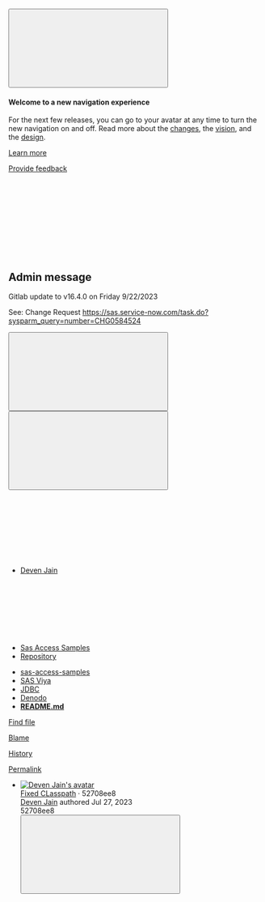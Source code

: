 


<!DOCTYPE html>
<html class="with-top-bar" lang="en">
<head prefix="og: http://ogp.me/ns#">
<meta charset="utf-8">
<meta content="IE=edge" http-equiv="X-UA-Compatible">
<meta content="width=device-width, initial-scale=1" name="viewport">
<title>SAS Viya/JDBC/Denodo/README.md · master · Deven Jain / Sas Access Samples · GitLab</title>
<script>
//<![CDATA[
window.gon={};gon.api_version="v4";gon.default_avatar_url="https://gitlab.sas.com/assets/no_avatar-849f9c04a3a0d0cea2424ae97b27447dc64a7dbfae83c036c45b403392f0e8ba.png";gon.max_file_size=100;gon.asset_host=null;gon.webpack_public_path="/assets/webpack/";gon.relative_url_root="";gon.user_color_scheme="white";gon.markdown_surround_selection=true;gon.markdown_automatic_lists=true;gon.recaptcha_api_server_url="https://www.recaptcha.net/recaptcha/api.js";gon.recaptcha_sitekey=null;gon.gitlab_url="https://gitlab.sas.com";gon.revision="6d091758c4b";gon.feature_category="source_code_management";gon.gitlab_logo="/assets/gitlab_logo-2957169c8ef64c58616a1ac3f4fc626e8a35ce4eb3ed31bb0d873712f2a041a0.png";gon.secure=true;gon.sprite_icons="/assets/icons-3591e1b0dc5b9091969f4b703f7bdaffa0ca7b2c7953b0f3a7e7dc1e71c3e43d.svg";gon.sprite_file_icons="/assets/file_icons/file_icons-6489590d770258cc27e4698405d309d83e42829b667b4d601534321e96739a5a.svg";gon.emoji_sprites_css_path="/assets/emoji_sprites-e1b1ba2d7a86a445dcb1110d1b6e7dd0200ecaa993a445df77a07537dbf8f475.css";gon.gridstack_css_path="/assets/lazy_bundles/gridstack-e5c76ea24b3464e028ac36d40754127d8a0a4ad4d46d3f8244f6ce926675aac2.css";gon.test_env=false;gon.disable_animations=false;gon.suggested_label_colors={"#cc338b":"Magenta-pink","#dc143c":"Crimson","#c21e56":"Rose red","#cd5b45":"Dark coral","#ed9121":"Carrot orange","#eee600":"Titanium yellow","#009966":"Green-cyan","#8fbc8f":"Dark sea green","#6699cc":"Blue-gray","#e6e6fa":"Lavender","#9400d3":"Dark violet","#330066":"Deep violet","#36454f":"Charcoal grey","#808080":"Gray"};gon.first_day_of_week=0;gon.time_display_relative=true;gon.ee=false;gon.jh=false;gon.dot_com=false;gon.uf_error_prefix="UF";gon.pat_prefix="glpat-";gon.use_new_navigation=true;gon.keyboard_shortcuts_enabled=true;gon.diagramsnet_url="https://embed.diagrams.net";gon.version="16.4.0";gon.current_user_id=3178;gon.current_username="dfxvir";gon.current_user_fullname="Vincent Rejany";gon.current_user_avatar_url="https://secure.gravatar.com/avatar/7d4654ee3c7b8bab822687774ebf77be?s=80\u0026d=identicon";gon.features={"usageDataApi":true,"securityAutoFix":false,"sourceEditorToolbar":false,"vscodeWebIde":true,"unbatchGraphqlQueries":true,"serverSideFrecentNamespaces":false,"removeMonitorMetrics":true,"gitlabDuo":false,"customEmoji":false,"highlightJsWorker":false,"explainCodeChat":false};
//]]>
</script>
<script>
//<![CDATA[
window.uploads_path = "/dejain/sas-access-samples/uploads";



//]]>
</script>
<script>
//<![CDATA[
var gl = window.gl || {};
gl.startup_calls = {"/dejain/sas-access-samples/-/blob/master/SAS%20Viya/JDBC/Denodo/README.md?format=json\u0026viewer=rich":{}};
gl.startup_graphql_calls = [{"query":"query getBlobInfo(\n  $projectPath: ID!\n  $filePath: String!\n  $ref: String!\n  $refType: RefType\n  $shouldFetchRawText: Boolean!\n) {\n  project(fullPath: $projectPath) {\n    __typename\n    id\n    repository {\n      __typename\n      empty\n      blobs(paths: [$filePath], ref: $ref, refType: $refType) {\n        __typename\n        nodes {\n          __typename\n          id\n          webPath\n          name\n          size\n          rawSize\n          rawTextBlob @include(if: $shouldFetchRawText)\n          fileType\n          language\n          path\n          blamePath\n          editBlobPath\n          gitpodBlobUrl\n          ideEditPath\n          forkAndEditPath\n          ideForkAndEditPath\n          codeNavigationPath\n          projectBlobPathRoot\n          forkAndViewPath\n          environmentFormattedExternalUrl\n          environmentExternalUrlForRouteMap\n          canModifyBlob\n          canCurrentUserPushToBranch\n          archived\n          storedExternally\n          externalStorage\n          externalStorageUrl\n          rawPath\n          replacePath\n          pipelineEditorPath\n          simpleViewer {\n            fileType\n            tooLarge\n            type\n            renderError\n          }\n          richViewer {\n            fileType\n            tooLarge\n            type\n            renderError\n          }\n        }\n      }\n    }\n  }\n}\n","variables":{"projectPath":"dejain/sas-access-samples","ref":"master","refType":"","filePath":"SAS Viya/JDBC/Denodo/README.md","shouldFetchRawText":false}}];

if (gl.startup_calls && window.fetch) {
  Object.keys(gl.startup_calls).forEach(apiCall => {
   gl.startup_calls[apiCall] = {
      fetchCall: fetch(apiCall, {
        // Emulate XHR for Rails AJAX request checks
        headers: {
          'X-Requested-With': 'XMLHttpRequest'
        },
        // fetch won’t send cookies in older browsers, unless you set the credentials init option.
        // We set to `same-origin` which is default value in modern browsers.
        // See https://github.com/whatwg/fetch/pull/585 for more information.
        credentials: 'same-origin'
      })
    };
  });
}
if (gl.startup_graphql_calls && window.fetch) {
  const headers = {"X-CSRF-Token":"5cj0jB0l5-RK03MSOoHf8sgQQQ2y43mnTUGn3PKsojqAxDRHzmvyC-MTbHS-dJxq3lMg3OstLL4h2Z2TD8r5CA","x-gitlab-feature-category":"source_code_management"};
  const url = `https://gitlab.sas.com/api/graphql`

  const opts = {
    method: "POST",
    headers: {
      "Content-Type": "application/json",
      ...headers,
    }
  };

  gl.startup_graphql_calls = gl.startup_graphql_calls.map(call => ({
    ...call,
    fetchCall: fetch(url, {
      ...opts,
      credentials: 'same-origin',
      body: JSON.stringify(call)
    })
  }))
}


//]]>
</script>

<link rel="prefetch" href="/assets/webpack/monaco.f9f068b7.chunk.js">
<link rel="stylesheet" href="/assets/themes/theme_light_gray-3709fdfdb1600922d90063efdcf592c5e03aeccf4bfff84771ee72cd6ea73a58.css" />

<link rel="stylesheet" href="/assets/application-cfc4d03e10ba8e1d144a4508f036f477fa5281690eca7258d5ef069d98614b41.css" media="all" />
<link rel="stylesheet" href="/assets/page_bundles/tree-7eb97b0bf23760737864cc9c5cd5c9f23c3de24178d1b9393cea9f64caca3bcd.css" media="all" />
<link rel="stylesheet" href="/assets/application_utilities-2531e4e6ef42e4af0a1b836590e0b362055984d2fa233ae3c5b07d7c4a2761fd.css" media="all" />


<link rel="stylesheet" href="/assets/fonts-171e1863d044918ea3bbaacf2a559ccaac603904aa851c3add5b714fa7066468.css" media="all" />
<link rel="stylesheet" href="/assets/highlight/themes/white-0163ec1ff3033e0ebaf2e7700680941596e39d73535518445a42947430b7d452.css" media="all" />


<link rel="preload" href="/assets/application_utilities-2531e4e6ef42e4af0a1b836590e0b362055984d2fa233ae3c5b07d7c4a2761fd.css" as="style" type="text/css">
<link rel="preload" href="/assets/application-cfc4d03e10ba8e1d144a4508f036f477fa5281690eca7258d5ef069d98614b41.css" as="style" type="text/css">
<link rel="preload" href="/assets/highlight/themes/white-0163ec1ff3033e0ebaf2e7700680941596e39d73535518445a42947430b7d452.css" as="style" type="text/css">





<script src="/assets/webpack/runtime.eff18e81.bundle.js" defer="defer"></script>
<script src="/assets/webpack/main.bc595428.chunk.js" defer="defer"></script>
<script src="/assets/webpack/commons-pages.search.show-super_sidebar.83680b0a.chunk.js" defer="defer"></script>
<script src="/assets/webpack/super_sidebar.ad64ba02.chunk.js" defer="defer"></script>
<script src="/assets/webpack/graphql.4f7311f8.chunk.js" defer="defer"></script>
<script src="/assets/webpack/shortcutsBundle.a7516c66.chunk.js" defer="defer"></script>
<script src="/assets/webpack/commons-pages.groups.boards-pages.groups.details-pages.groups.show-pages.projects-pages.projects.act-f342ac1d.5500a430.chunk.js" defer="defer"></script>
<script src="/assets/webpack/commons-pages.admin.application_settings-pages.admin.application_settings.ci_cd-pages.admin.applicat-20fae03e.679c0629.chunk.js" defer="defer"></script>
<script src="/assets/webpack/commons-pages.admin.runners.show-pages.groups.achievements-pages.groups.crm.contacts-pages.groups.cr-556468c7.e6aae721.chunk.js" defer="defer"></script>
<script src="/assets/webpack/commons-pages.projects.blob.show-pages.projects.show-pages.projects.snippets.show-pages.projects.tre-c684fcf6.daf4e3ac.chunk.js" defer="defer"></script>
<script src="/assets/webpack/commons-pages.projects.blob.show-pages.projects.forks.new-pages.projects.show-pages.projects.tree.show.0fec036f.chunk.js" defer="defer"></script>
<script src="/assets/webpack/commons-pages.groups.show-pages.projects.blob.show-pages.projects.show-pages.projects.tree.show.5b3dfc72.chunk.js" defer="defer"></script>
<script src="/assets/webpack/commons-pages.projects.blob.show-pages.projects.show-pages.projects.tree.show.d41c95f0.chunk.js" defer="defer"></script>
<script src="/assets/webpack/commons-pages.projects.blob.show-pages.projects.tree.show-treeList.95a48aaf.chunk.js" defer="defer"></script>
<script src="/assets/webpack/pages.projects.blob.show.0d535ed1.chunk.js" defer="defer"></script>
<meta content="object" property="og:type">
<meta content="GitLab" property="og:site_name">
<meta content="SAS Viya/JDBC/Denodo/README.md · master · Deven Jain / Sas Access Samples · GitLab" property="og:title">
<meta content="GitLab Community Edition" property="og:description">
<meta content="https://gitlab.sas.com/assets/twitter_card-570ddb06edf56a2312253c5872489847a0f385112ddbcd71ccfa1570febab5d2.jpg" property="og:image">
<meta content="64" property="og:image:width">
<meta content="64" property="og:image:height">
<meta content="https://gitlab.sas.com/dejain/sas-access-samples/-/blob/master/SAS%20Viya/JDBC/Denodo/README.md" property="og:url">
<meta content="summary" property="twitter:card">
<meta content="SAS Viya/JDBC/Denodo/README.md · master · Deven Jain / Sas Access Samples · GitLab" property="twitter:title">
<meta content="GitLab Community Edition" property="twitter:description">
<meta content="https://gitlab.sas.com/assets/twitter_card-570ddb06edf56a2312253c5872489847a0f385112ddbcd71ccfa1570febab5d2.jpg" property="twitter:image">

<meta name="csrf-param" content="authenticity_token" />
<meta name="csrf-token" content="Qt61Gf65K94p_D8IZJ4YAIr0961f6MiXbVrfX8TgR2cn0nXSLfc-MYA8IG7ga1uYnLeWfAYmnY4BwuUQOYYcVQ" />
<meta name="csp-nonce" />
<meta name="action-cable-url" content="/-/cable" />
<link href="/-/manifest.json" rel="manifest">
<link rel="icon" type="image/png" href="/assets/favicon-72a2cad5025aa931d6ea56c3201d1f18e68a8cd39788c7c80d5b2b82aa5143ef.png" id="favicon" data-original-href="/assets/favicon-72a2cad5025aa931d6ea56c3201d1f18e68a8cd39788c7c80d5b2b82aa5143ef.png" />
<link rel="apple-touch-icon" type="image/x-icon" href="/assets/apple-touch-icon-b049d4bc0dd9626f31db825d61880737befc7835982586d015bded10b4435460.png" />
<link href="/search/opensearch.xml" rel="search" title="Search GitLab" type="application/opensearchdescription+xml">




<meta content="GitLab Community Edition" name="description">
<meta content="#ececef" name="theme-color">
</head>

<body class="ui-light-gray tab-width-8 gl-browser-chrome gl-platform-windows" data-find-file="/dejain/sas-access-samples/-/find_file/master" data-namespace-id="60392" data-page="projects:blob:show" data-page-type-id="master/SAS Viya/JDBC/Denodo/README.md" data-project="sas-access-samples" data-project-id="54803">

<script>
//<![CDATA[
gl = window.gl || {};
gl.client = {"isChrome":true,"isWindows":true};


//]]>
</script>



<div class="layout-page hide-when-top-nav-responsive-open page-with-super-sidebar">
<aside class="js-super-sidebar super-sidebar super-sidebar-loading" data-command-palette="{&quot;project_files_url&quot;:&quot;/dejain/sas-access-samples/-/files/master?format=json&quot;,&quot;project_blob_url&quot;:&quot;/dejain/sas-access-samples/-/blob/master&quot;}" data-force-desktop-expanded-sidebar="" data-root-path="/" data-sidebar="{&quot;is_logged_in&quot;:true,&quot;context_switcher_links&quot;:[{&quot;title&quot;:&quot;Your work&quot;,&quot;link&quot;:&quot;/&quot;,&quot;icon&quot;:&quot;work&quot;},{&quot;title&quot;:&quot;Explore&quot;,&quot;link&quot;:&quot;/explore&quot;,&quot;icon&quot;:&quot;compass&quot;}],&quot;current_menu_items&quot;:[{&quot;id&quot;:&quot;project_overview&quot;,&quot;title&quot;:&quot;Sas Access Samples&quot;,&quot;icon&quot;:null,&quot;avatar&quot;:null,&quot;entity_id&quot;:54803,&quot;link&quot;:&quot;/dejain/sas-access-samples&quot;,&quot;pill_count&quot;:null,&quot;link_classes&quot;:&quot;shortcuts-project rspec-project-link&quot;,&quot;is_active&quot;:false},{&quot;title&quot;:&quot;Manage&quot;,&quot;icon&quot;:&quot;users&quot;,&quot;avatar&quot;:null,&quot;avatar_shape&quot;:&quot;rect&quot;,&quot;entity_id&quot;:null,&quot;link&quot;:&quot;/dejain/sas-access-samples/activity&quot;,&quot;is_active&quot;:false,&quot;pill_count&quot;:null,&quot;items&quot;:[{&quot;id&quot;:&quot;activity&quot;,&quot;title&quot;:&quot;Activity&quot;,&quot;icon&quot;:null,&quot;avatar&quot;:null,&quot;entity_id&quot;:null,&quot;link&quot;:&quot;/dejain/sas-access-samples/activity&quot;,&quot;pill_count&quot;:null,&quot;link_classes&quot;:&quot;shortcuts-project-activity&quot;,&quot;is_active&quot;:false},{&quot;id&quot;:&quot;members&quot;,&quot;title&quot;:&quot;Members&quot;,&quot;icon&quot;:null,&quot;avatar&quot;:null,&quot;entity_id&quot;:null,&quot;link&quot;:&quot;/dejain/sas-access-samples/-/project_members&quot;,&quot;pill_count&quot;:null,&quot;link_classes&quot;:null,&quot;is_active&quot;:false},{&quot;id&quot;:&quot;labels&quot;,&quot;title&quot;:&quot;Labels&quot;,&quot;icon&quot;:null,&quot;avatar&quot;:null,&quot;entity_id&quot;:null,&quot;link&quot;:&quot;/dejain/sas-access-samples/-/labels&quot;,&quot;pill_count&quot;:null,&quot;link_classes&quot;:null,&quot;is_active&quot;:false}],&quot;separated&quot;:false},{&quot;title&quot;:&quot;Plan&quot;,&quot;icon&quot;:&quot;planning&quot;,&quot;avatar&quot;:null,&quot;avatar_shape&quot;:&quot;rect&quot;,&quot;entity_id&quot;:null,&quot;link&quot;:&quot;/dejain/sas-access-samples/-/issues&quot;,&quot;is_active&quot;:false,&quot;pill_count&quot;:null,&quot;items&quot;:[{&quot;id&quot;:&quot;project_issue_list&quot;,&quot;title&quot;:&quot;Issues&quot;,&quot;icon&quot;:null,&quot;avatar&quot;:null,&quot;entity_id&quot;:null,&quot;link&quot;:&quot;/dejain/sas-access-samples/-/issues&quot;,&quot;pill_count&quot;:&quot;0&quot;,&quot;link_classes&quot;:&quot;shortcuts-issues has-sub-items&quot;,&quot;is_active&quot;:false},{&quot;id&quot;:&quot;boards&quot;,&quot;title&quot;:&quot;Issue boards&quot;,&quot;icon&quot;:null,&quot;avatar&quot;:null,&quot;entity_id&quot;:null,&quot;link&quot;:&quot;/dejain/sas-access-samples/-/boards&quot;,&quot;pill_count&quot;:null,&quot;link_classes&quot;:&quot;shortcuts-issue-boards&quot;,&quot;is_active&quot;:false},{&quot;id&quot;:&quot;milestones&quot;,&quot;title&quot;:&quot;Milestones&quot;,&quot;icon&quot;:null,&quot;avatar&quot;:null,&quot;entity_id&quot;:null,&quot;link&quot;:&quot;/dejain/sas-access-samples/-/milestones&quot;,&quot;pill_count&quot;:null,&quot;link_classes&quot;:null,&quot;is_active&quot;:false},{&quot;id&quot;:&quot;project_wiki&quot;,&quot;title&quot;:&quot;Wiki&quot;,&quot;icon&quot;:null,&quot;avatar&quot;:null,&quot;entity_id&quot;:null,&quot;link&quot;:&quot;/dejain/sas-access-samples/-/wikis/home&quot;,&quot;pill_count&quot;:null,&quot;link_classes&quot;:&quot;shortcuts-wiki&quot;,&quot;is_active&quot;:false}],&quot;separated&quot;:false},{&quot;title&quot;:&quot;Code&quot;,&quot;icon&quot;:&quot;code&quot;,&quot;avatar&quot;:null,&quot;avatar_shape&quot;:&quot;rect&quot;,&quot;entity_id&quot;:null,&quot;link&quot;:&quot;/dejain/sas-access-samples/-/merge_requests&quot;,&quot;is_active&quot;:true,&quot;pill_count&quot;:null,&quot;items&quot;:[{&quot;id&quot;:&quot;project_merge_request_list&quot;,&quot;title&quot;:&quot;Merge requests&quot;,&quot;icon&quot;:null,&quot;avatar&quot;:null,&quot;entity_id&quot;:null,&quot;link&quot;:&quot;/dejain/sas-access-samples/-/merge_requests&quot;,&quot;pill_count&quot;:&quot;0&quot;,&quot;link_classes&quot;:&quot;shortcuts-merge_requests&quot;,&quot;is_active&quot;:false},{&quot;id&quot;:&quot;files&quot;,&quot;title&quot;:&quot;Repository&quot;,&quot;icon&quot;:null,&quot;avatar&quot;:null,&quot;entity_id&quot;:null,&quot;link&quot;:&quot;/dejain/sas-access-samples/-/tree/master&quot;,&quot;pill_count&quot;:null,&quot;link_classes&quot;:&quot;shortcuts-tree&quot;,&quot;is_active&quot;:true},{&quot;id&quot;:&quot;branches&quot;,&quot;title&quot;:&quot;Branches&quot;,&quot;icon&quot;:null,&quot;avatar&quot;:null,&quot;entity_id&quot;:null,&quot;link&quot;:&quot;/dejain/sas-access-samples/-/branches&quot;,&quot;pill_count&quot;:null,&quot;link_classes&quot;:null,&quot;is_active&quot;:false},{&quot;id&quot;:&quot;commits&quot;,&quot;title&quot;:&quot;Commits&quot;,&quot;icon&quot;:null,&quot;avatar&quot;:null,&quot;entity_id&quot;:null,&quot;link&quot;:&quot;/dejain/sas-access-samples/-/commits/master?ref_type=heads&quot;,&quot;pill_count&quot;:null,&quot;link_classes&quot;:&quot;shortcuts-commits&quot;,&quot;is_active&quot;:false},{&quot;id&quot;:&quot;tags&quot;,&quot;title&quot;:&quot;Tags&quot;,&quot;icon&quot;:null,&quot;avatar&quot;:null,&quot;entity_id&quot;:null,&quot;link&quot;:&quot;/dejain/sas-access-samples/-/tags&quot;,&quot;pill_count&quot;:null,&quot;link_classes&quot;:null,&quot;is_active&quot;:false},{&quot;id&quot;:&quot;graphs&quot;,&quot;title&quot;:&quot;Repository graph&quot;,&quot;icon&quot;:null,&quot;avatar&quot;:null,&quot;entity_id&quot;:null,&quot;link&quot;:&quot;/dejain/sas-access-samples/-/network/master?ref_type=heads&quot;,&quot;pill_count&quot;:null,&quot;link_classes&quot;:&quot;shortcuts-network&quot;,&quot;is_active&quot;:false},{&quot;id&quot;:&quot;compare&quot;,&quot;title&quot;:&quot;Compare revisions&quot;,&quot;icon&quot;:null,&quot;avatar&quot;:null,&quot;entity_id&quot;:null,&quot;link&quot;:&quot;/dejain/sas-access-samples/-/compare?from=master\u0026to=master&quot;,&quot;pill_count&quot;:null,&quot;link_classes&quot;:null,&quot;is_active&quot;:false},{&quot;id&quot;:&quot;project_snippets&quot;,&quot;title&quot;:&quot;Snippets&quot;,&quot;icon&quot;:null,&quot;avatar&quot;:null,&quot;entity_id&quot;:null,&quot;link&quot;:&quot;/dejain/sas-access-samples/-/snippets&quot;,&quot;pill_count&quot;:null,&quot;link_classes&quot;:&quot;shortcuts-snippets&quot;,&quot;is_active&quot;:false}],&quot;separated&quot;:false},{&quot;title&quot;:&quot;Build&quot;,&quot;icon&quot;:&quot;rocket&quot;,&quot;avatar&quot;:null,&quot;avatar_shape&quot;:&quot;rect&quot;,&quot;entity_id&quot;:null,&quot;link&quot;:&quot;/dejain/sas-access-samples/-/pipelines&quot;,&quot;is_active&quot;:false,&quot;pill_count&quot;:null,&quot;items&quot;:[{&quot;id&quot;:&quot;pipelines&quot;,&quot;title&quot;:&quot;Pipelines&quot;,&quot;icon&quot;:null,&quot;avatar&quot;:null,&quot;entity_id&quot;:null,&quot;link&quot;:&quot;/dejain/sas-access-samples/-/pipelines&quot;,&quot;pill_count&quot;:null,&quot;link_classes&quot;:&quot;shortcuts-pipelines&quot;,&quot;is_active&quot;:false},{&quot;id&quot;:&quot;jobs&quot;,&quot;title&quot;:&quot;Jobs&quot;,&quot;icon&quot;:null,&quot;avatar&quot;:null,&quot;entity_id&quot;:null,&quot;link&quot;:&quot;/dejain/sas-access-samples/-/jobs&quot;,&quot;pill_count&quot;:null,&quot;link_classes&quot;:&quot;shortcuts-builds&quot;,&quot;is_active&quot;:false},{&quot;id&quot;:&quot;pipeline_schedules&quot;,&quot;title&quot;:&quot;Pipeline schedules&quot;,&quot;icon&quot;:null,&quot;avatar&quot;:null,&quot;entity_id&quot;:null,&quot;link&quot;:&quot;/dejain/sas-access-samples/-/pipeline_schedules&quot;,&quot;pill_count&quot;:null,&quot;link_classes&quot;:&quot;shortcuts-builds&quot;,&quot;is_active&quot;:false},{&quot;id&quot;:&quot;artifacts&quot;,&quot;title&quot;:&quot;Artifacts&quot;,&quot;icon&quot;:null,&quot;avatar&quot;:null,&quot;entity_id&quot;:null,&quot;link&quot;:&quot;/dejain/sas-access-samples/-/artifacts&quot;,&quot;pill_count&quot;:null,&quot;link_classes&quot;:&quot;shortcuts-builds&quot;,&quot;is_active&quot;:false}],&quot;separated&quot;:false},{&quot;title&quot;:&quot;Deploy&quot;,&quot;icon&quot;:&quot;deployments&quot;,&quot;avatar&quot;:null,&quot;avatar_shape&quot;:&quot;rect&quot;,&quot;entity_id&quot;:null,&quot;link&quot;:&quot;/dejain/sas-access-samples/-/releases&quot;,&quot;is_active&quot;:false,&quot;pill_count&quot;:null,&quot;items&quot;:[{&quot;id&quot;:&quot;releases&quot;,&quot;title&quot;:&quot;Releases&quot;,&quot;icon&quot;:null,&quot;avatar&quot;:null,&quot;entity_id&quot;:null,&quot;link&quot;:&quot;/dejain/sas-access-samples/-/releases&quot;,&quot;pill_count&quot;:null,&quot;link_classes&quot;:&quot;shortcuts-deployments-releases&quot;,&quot;is_active&quot;:false},{&quot;id&quot;:&quot;packages_registry&quot;,&quot;title&quot;:&quot;Package Registry&quot;,&quot;icon&quot;:null,&quot;avatar&quot;:null,&quot;entity_id&quot;:null,&quot;link&quot;:&quot;/dejain/sas-access-samples/-/packages&quot;,&quot;pill_count&quot;:null,&quot;link_classes&quot;:&quot;shortcuts-container-registry&quot;,&quot;is_active&quot;:false}],&quot;separated&quot;:false},{&quot;title&quot;:&quot;Operate&quot;,&quot;icon&quot;:&quot;cloud-pod&quot;,&quot;avatar&quot;:null,&quot;avatar_shape&quot;:&quot;rect&quot;,&quot;entity_id&quot;:null,&quot;link&quot;:&quot;/dejain/sas-access-samples/-/environments&quot;,&quot;is_active&quot;:false,&quot;pill_count&quot;:null,&quot;items&quot;:[{&quot;id&quot;:&quot;environments&quot;,&quot;title&quot;:&quot;Environments&quot;,&quot;icon&quot;:null,&quot;avatar&quot;:null,&quot;entity_id&quot;:null,&quot;link&quot;:&quot;/dejain/sas-access-samples/-/environments&quot;,&quot;pill_count&quot;:null,&quot;link_classes&quot;:&quot;shortcuts-environments&quot;,&quot;is_active&quot;:false},{&quot;id&quot;:&quot;infrastructure_registry&quot;,&quot;title&quot;:&quot;Terraform modules&quot;,&quot;icon&quot;:null,&quot;avatar&quot;:null,&quot;entity_id&quot;:null,&quot;link&quot;:&quot;/dejain/sas-access-samples/-/infrastructure_registry&quot;,&quot;pill_count&quot;:null,&quot;link_classes&quot;:null,&quot;is_active&quot;:false}],&quot;separated&quot;:false},{&quot;title&quot;:&quot;Monitor&quot;,&quot;icon&quot;:&quot;monitor&quot;,&quot;avatar&quot;:null,&quot;avatar_shape&quot;:&quot;rect&quot;,&quot;entity_id&quot;:null,&quot;link&quot;:&quot;/dejain/sas-access-samples/-/incidents&quot;,&quot;is_active&quot;:false,&quot;pill_count&quot;:null,&quot;items&quot;:[{&quot;id&quot;:&quot;incidents&quot;,&quot;title&quot;:&quot;Incidents&quot;,&quot;icon&quot;:null,&quot;avatar&quot;:null,&quot;entity_id&quot;:null,&quot;link&quot;:&quot;/dejain/sas-access-samples/-/incidents&quot;,&quot;pill_count&quot;:null,&quot;link_classes&quot;:null,&quot;is_active&quot;:false},{&quot;id&quot;:&quot;service_desk&quot;,&quot;title&quot;:&quot;Service Desk&quot;,&quot;icon&quot;:null,&quot;avatar&quot;:null,&quot;entity_id&quot;:null,&quot;link&quot;:&quot;/dejain/sas-access-samples/-/issues/service_desk&quot;,&quot;pill_count&quot;:null,&quot;link_classes&quot;:null,&quot;is_active&quot;:false}],&quot;separated&quot;:false},{&quot;title&quot;:&quot;Analyze&quot;,&quot;icon&quot;:&quot;chart&quot;,&quot;avatar&quot;:null,&quot;avatar_shape&quot;:&quot;rect&quot;,&quot;entity_id&quot;:null,&quot;link&quot;:&quot;/dejain/sas-access-samples/-/value_stream_analytics&quot;,&quot;is_active&quot;:false,&quot;pill_count&quot;:null,&quot;items&quot;:[{&quot;id&quot;:&quot;cycle_analytics&quot;,&quot;title&quot;:&quot;Value stream analytics&quot;,&quot;icon&quot;:null,&quot;avatar&quot;:null,&quot;entity_id&quot;:null,&quot;link&quot;:&quot;/dejain/sas-access-samples/-/value_stream_analytics&quot;,&quot;pill_count&quot;:null,&quot;link_classes&quot;:&quot;shortcuts-project-cycle-analytics&quot;,&quot;is_active&quot;:false},{&quot;id&quot;:&quot;contributors&quot;,&quot;title&quot;:&quot;Contributor statistics&quot;,&quot;icon&quot;:null,&quot;avatar&quot;:null,&quot;entity_id&quot;:null,&quot;link&quot;:&quot;/dejain/sas-access-samples/-/graphs/master?ref_type=heads&quot;,&quot;pill_count&quot;:null,&quot;link_classes&quot;:null,&quot;is_active&quot;:false},{&quot;id&quot;:&quot;ci_cd_analytics&quot;,&quot;title&quot;:&quot;CI/CD analytics&quot;,&quot;icon&quot;:null,&quot;avatar&quot;:null,&quot;entity_id&quot;:null,&quot;link&quot;:&quot;/dejain/sas-access-samples/-/pipelines/charts&quot;,&quot;pill_count&quot;:null,&quot;link_classes&quot;:null,&quot;is_active&quot;:false},{&quot;id&quot;:&quot;repository_analytics&quot;,&quot;title&quot;:&quot;Repository analytics&quot;,&quot;icon&quot;:null,&quot;avatar&quot;:null,&quot;entity_id&quot;:null,&quot;link&quot;:&quot;/dejain/sas-access-samples/-/graphs/master/charts&quot;,&quot;pill_count&quot;:null,&quot;link_classes&quot;:&quot;shortcuts-repository-charts&quot;,&quot;is_active&quot;:false},{&quot;id&quot;:&quot;model_experiments&quot;,&quot;title&quot;:&quot;Model experiments&quot;,&quot;icon&quot;:null,&quot;avatar&quot;:null,&quot;entity_id&quot;:null,&quot;link&quot;:&quot;/dejain/sas-access-samples/-/ml/experiments&quot;,&quot;pill_count&quot;:null,&quot;link_classes&quot;:null,&quot;is_active&quot;:false}],&quot;separated&quot;:false}],&quot;current_context_header&quot;:&quot;Project&quot;,&quot;support_path&quot;:&quot;https://about.gitlab.com/get-help/&quot;,&quot;display_whats_new&quot;:true,&quot;whats_new_most_recent_release_items_count&quot;:4,&quot;whats_new_version_digest&quot;:&quot;4ecbf57547986d3149a533d5ec774acc5c461a1f1c1675d73c8b48d00bc27827&quot;,&quot;show_version_check&quot;:false,&quot;gitlab_version&quot;:{&quot;major&quot;:16,&quot;minor&quot;:4,&quot;patch&quot;:0,&quot;suffix_s&quot;:&quot;&quot;},&quot;gitlab_version_check&quot;:{&quot;latest_stable_versions&quot;:[],&quot;latest_version&quot;:&quot;16.4.0&quot;,&quot;severity&quot;:&quot;success&quot;,&quot;critical_vulnerability&quot;:false,&quot;details&quot;:&quot;&quot;},&quot;search&quot;:{&quot;search_path&quot;:&quot;/search&quot;,&quot;issues_path&quot;:&quot;/dashboard/issues&quot;,&quot;mr_path&quot;:&quot;/dashboard/merge_requests&quot;,&quot;autocomplete_path&quot;:&quot;/search/autocomplete&quot;,&quot;search_context&quot;:{&quot;project&quot;:{&quot;id&quot;:54803,&quot;name&quot;:&quot;Sas Access Samples&quot;},&quot;project_metadata&quot;:{&quot;mr_path&quot;:&quot;/dejain/sas-access-samples/-/merge_requests&quot;,&quot;issues_path&quot;:&quot;/dejain/sas-access-samples/-/issues&quot;},&quot;code_search&quot;:true,&quot;ref&quot;:&quot;master&quot;,&quot;scope&quot;:null,&quot;for_snippets&quot;:null}},&quot;panel_type&quot;:&quot;project&quot;,&quot;shortcut_links&quot;:[{&quot;title&quot;:&quot;Milestones&quot;,&quot;href&quot;:&quot;/dashboard/milestones&quot;,&quot;css_class&quot;:&quot;dashboard-shortcuts-milestones&quot;},{&quot;title&quot;:&quot;Snippets&quot;,&quot;href&quot;:&quot;/dashboard/snippets&quot;,&quot;css_class&quot;:&quot;dashboard-shortcuts-snippets&quot;},{&quot;title&quot;:&quot;Activity&quot;,&quot;href&quot;:&quot;/dashboard/activity&quot;,&quot;css_class&quot;:&quot;dashboard-shortcuts-activity&quot;},{&quot;title&quot;:&quot;Groups&quot;,&quot;href&quot;:&quot;/dashboard/groups&quot;,&quot;css_class&quot;:&quot;dashboard-shortcuts-groups&quot;},{&quot;title&quot;:&quot;Projects&quot;,&quot;href&quot;:&quot;/dashboard/projects&quot;,&quot;css_class&quot;:&quot;dashboard-shortcuts-projects&quot;},{&quot;title&quot;:&quot;Create a new issue&quot;,&quot;href&quot;:&quot;/dejain/sas-access-samples/-/issues/new&quot;,&quot;css_class&quot;:&quot;shortcuts-new-issue&quot;}],&quot;name&quot;:&quot;Vincent Rejany&quot;,&quot;username&quot;:&quot;dfxvir&quot;,&quot;avatar_url&quot;:&quot;https://secure.gravatar.com/avatar/7d4654ee3c7b8bab822687774ebf77be?s=80\u0026d=identicon&quot;,&quot;has_link_to_profile&quot;:true,&quot;link_to_profile&quot;:&quot;/dfxvir&quot;,&quot;logo_url&quot;:null,&quot;status&quot;:{&quot;can_update&quot;:true,&quot;busy&quot;:null,&quot;customized&quot;:null,&quot;availability&quot;:&quot;&quot;,&quot;emoji&quot;:null,&quot;message_html&quot;:null,&quot;message&quot;:null,&quot;clear_after&quot;:null},&quot;settings&quot;:{&quot;has_settings&quot;:true,&quot;profile_path&quot;:&quot;/-/profile&quot;,&quot;profile_preferences_path&quot;:&quot;/-/profile/preferences&quot;},&quot;user_counts&quot;:{&quot;assigned_issues&quot;:0,&quot;assigned_merge_requests&quot;:0,&quot;review_requested_merge_requests&quot;:0,&quot;todos&quot;:1,&quot;last_update&quot;:1695632990891},&quot;can_sign_out&quot;:true,&quot;sign_out_link&quot;:&quot;/users/sign_out&quot;,&quot;issues_dashboard_path&quot;:&quot;/dashboard/issues?assignee_username=dfxvir&quot;,&quot;todos_dashboard_path&quot;:&quot;/dashboard/todos&quot;,&quot;create_new_menu_groups&quot;:[{&quot;name&quot;:&quot;In this project&quot;,&quot;items&quot;:[{&quot;text&quot;:&quot;New issue&quot;,&quot;href&quot;:&quot;/dejain/sas-access-samples/-/issues/new&quot;,&quot;component&quot;:null,&quot;extraAttrs&quot;:{&quot;data-track-label&quot;:&quot;new_issue&quot;,&quot;data-track-action&quot;:&quot;click_link&quot;,&quot;data-track-property&quot;:&quot;nav_create_menu&quot;,&quot;data-testid&quot;:&quot;create_menu_item&quot;,&quot;data-qa-create-menu-item&quot;:&quot;new_issue&quot;}}]},{&quot;name&quot;:&quot;In GitLab&quot;,&quot;items&quot;:[{&quot;text&quot;:&quot;New project/repository&quot;,&quot;href&quot;:&quot;/projects/new&quot;,&quot;component&quot;:null,&quot;extraAttrs&quot;:{&quot;data-track-label&quot;:&quot;general_new_project&quot;,&quot;data-track-action&quot;:&quot;click_link&quot;,&quot;data-track-property&quot;:&quot;nav_create_menu&quot;,&quot;data-testid&quot;:&quot;create_menu_item&quot;,&quot;data-qa-create-menu-item&quot;:&quot;general_new_project&quot;}},{&quot;text&quot;:&quot;New group&quot;,&quot;href&quot;:&quot;/groups/new&quot;,&quot;component&quot;:null,&quot;extraAttrs&quot;:{&quot;data-track-label&quot;:&quot;general_new_group&quot;,&quot;data-track-action&quot;:&quot;click_link&quot;,&quot;data-track-property&quot;:&quot;nav_create_menu&quot;,&quot;data-testid&quot;:&quot;create_menu_item&quot;,&quot;data-qa-create-menu-item&quot;:&quot;general_new_group&quot;}},{&quot;text&quot;:&quot;New snippet&quot;,&quot;href&quot;:&quot;/-/snippets/new&quot;,&quot;component&quot;:null,&quot;extraAttrs&quot;:{&quot;data-track-label&quot;:&quot;general_new_snippet&quot;,&quot;data-track-action&quot;:&quot;click_link&quot;,&quot;data-track-property&quot;:&quot;nav_create_menu&quot;,&quot;data-testid&quot;:&quot;create_menu_item&quot;,&quot;data-qa-create-menu-item&quot;:&quot;general_new_snippet&quot;}}]}],&quot;merge_request_menu&quot;:[{&quot;name&quot;:&quot;Merge requests&quot;,&quot;items&quot;:[{&quot;text&quot;:&quot;Assigned&quot;,&quot;href&quot;:&quot;/dashboard/merge_requests?assignee_username=dfxvir&quot;,&quot;count&quot;:0,&quot;userCount&quot;:&quot;assigned_merge_requests&quot;,&quot;extraAttrs&quot;:{&quot;data-track-action&quot;:&quot;click_link&quot;,&quot;data-track-label&quot;:&quot;merge_requests_assigned&quot;,&quot;data-track-property&quot;:&quot;nav_core_menu&quot;,&quot;class&quot;:&quot;dashboard-shortcuts-merge_requests&quot;}},{&quot;text&quot;:&quot;Review requests&quot;,&quot;href&quot;:&quot;/dashboard/merge_requests?reviewer_username=dfxvir&quot;,&quot;count&quot;:0,&quot;userCount&quot;:&quot;review_requested_merge_requests&quot;,&quot;extraAttrs&quot;:{&quot;data-track-action&quot;:&quot;click_link&quot;,&quot;data-track-label&quot;:&quot;merge_requests_to_review&quot;,&quot;data-track-property&quot;:&quot;nav_core_menu&quot;,&quot;class&quot;:&quot;dashboard-shortcuts-review_requests&quot;}}]}],&quot;projects_path&quot;:&quot;/dashboard/projects&quot;,&quot;groups_path&quot;:&quot;/dashboard/groups&quot;,&quot;gitlab_com_but_not_canary&quot;:false,&quot;gitlab_com_and_canary&quot;:false,&quot;canary_toggle_com_url&quot;:&quot;https://next.gitlab.com&quot;,&quot;current_context&quot;:{&quot;namespace&quot;:&quot;projects&quot;,&quot;item&quot;:{&quot;id&quot;:54803,&quot;name&quot;:&quot;Sas Access Samples&quot;,&quot;namespace&quot;:&quot;Deven Jain / Sas Access Samples&quot;,&quot;webUrl&quot;:&quot;/dejain/sas-access-samples&quot;,&quot;avatarUrl&quot;:null}},&quot;pinned_items&quot;:[&quot;project_issue_list&quot;,&quot;project_merge_request_list&quot;],&quot;update_pins_url&quot;:&quot;/-/users/pins&quot;,&quot;is_impersonating&quot;:false,&quot;stop_impersonation_path&quot;:&quot;/admin/impersonation&quot;,&quot;track_visits_path&quot;:&quot;/-/track_namespace_visits&quot;}" data-toggle-new-nav-endpoint="/-/profile/preferences"></aside>
<div data-version-digest="4ecbf57547986d3149a533d5ec774acc5c461a1f1c1675d73c8b48d00bc27827" id="whats-new-app"></div>

<div class="content-wrapper">
<div class="mobile-overlay"></div>

<div class="alert-wrapper gl-force-block-formatting-context">
<div class="gl-alert js-new-navigation-callout gl-alert-info" data-dismiss-endpoint="/-/users/callouts" data-feature-id="new_navigation_callout" role="alert">
<svg class="s16 gl-alert-icon" data-testid="information-o-icon"><use href="/assets/icons-3591e1b0dc5b9091969f4b703f7bdaffa0ca7b2c7953b0f3a7e7dc1e71c3e43d.svg#information-o"></use></svg>
<button class="gl-button btn btn-icon btn-sm btn-default btn-default-tertiary js-close gl-dismiss-btn " aria-label="Dismiss" type="button"><svg class="s16 gl-icon gl-button-icon " data-testid="close-icon"><use href="/assets/icons-3591e1b0dc5b9091969f4b703f7bdaffa0ca7b2c7953b0f3a7e7dc1e71c3e43d.svg#close"></use></svg>

</button>
<div class="gl-alert-content" role="alert">
<h4 class="gl-alert-title">
Welcome to a new navigation experience
</h4>
<div class="gl-alert-body">
<p>
For the next few releases, you can go to your avatar at any time to turn the new navigation on and off.
Read more about the <a href="https://gitlab.com/groups/gitlab-org/-/epics/9044#whats-different" target="_blank" rel="noopener noreferrer">changes</a>, the <a href="https://about.gitlab.com/blog/2023/05/01/gitlab-product-navigation/" target="_blank" rel="noopener noreferrer">vision</a>, and the <a href="https://about.gitlab.com/blog/2023/05/15/overhauling-the-navigation-is-like-building-a-dream-home/" target="_blank" rel="noopener noreferrer">design</a>.
</p>

</div>
<div class="gl-alert-actions">
<a class="gl-button btn btn-md btn-confirm gl-alert-action" data-track-action="click_button" data-track-label="banner_nav_learn_more" href="/help/tutorials/left_sidebar/index"><span class="gl-button-text">
Learn more

</span>

</a><a data-track-action="click_button" data-track-label="banner_nav_provide_feedback" class="gl-button btn btn-md btn-default " href="https://gitlab.com/gitlab-org/gitlab/-/issues/409005"><span class="gl-button-text">
Provide feedback

</span>

</a>
</div>
</div>
</div>





<div class="gl-broadcast-message broadcast-banner-message banner js-broadcast-notification-47 green" data-testid="banner-broadcast-message" role="alert">
<div class="gl-broadcast-message-content">
<div class="gl-broadcast-message-icon">
<svg class="s16" data-testid="bullhorn-icon"><use href="/assets/icons-3591e1b0dc5b9091969f4b703f7bdaffa0ca7b2c7953b0f3a7e7dc1e71c3e43d.svg#bullhorn"></use></svg>
</div>
<div class="gl-broadcast-message-text js-broadcast-message-preview">
<h2 class="gl-sr-only">
Admin message
</h2>
<p>Gitlab update to v16.4.0 on Friday 9/22/2023</p>
<p>See: Change Request <a href="https://sas.service-now.com/task.do?sysparm_query=number=CHG0584524" rel="nofollow noreferrer noopener" target="_blank">https://sas.service-now.com/task.do?sysparm_query=number=CHG0584524</a></p>
</div>
</div>
<button class="gl-button btn btn-icon btn-sm btn-default btn-default-tertiary gl-close-btn-color-inherit gl-broadcast-message-dismiss js-dismiss-current-broadcast-notification" aria-label="Close" data-id="47" data-expire-date="2023-09-27T03:00:50Z" type="button"><svg class="s16 gl-icon gl-button-icon gl-text-white" data-testid="close-icon"><use href="/assets/icons-3591e1b0dc5b9091969f4b703f7bdaffa0ca7b2c7953b0f3a7e7dc1e71c3e43d.svg#close"></use></svg>

</button>
</div>



















<div class="top-bar-fixed container-fluid" data-testid="top-bar">
<div class="top-bar-container gl-display-flex gl-align-items-center gl-gap-2">
<button class="gl-button btn btn-icon btn-md btn-default btn-default-tertiary js-super-sidebar-toggle-expand super-sidebar-toggle gl-ml-n3" title="Expand sidebar" aria-controls="super-sidebar" aria-expanded="false" aria-label="Navigation sidebar" type="button"><svg class="s16 gl-icon gl-button-icon " data-testid="sidebar-icon"><use href="/assets/icons-3591e1b0dc5b9091969f4b703f7bdaffa0ca7b2c7953b0f3a7e7dc1e71c3e43d.svg#sidebar"></use></svg>

</button>
<nav aria-label="Breadcrumbs" class="breadcrumbs" data-qa-selector="breadcrumb_links_content" data-testid="breadcrumb-links">
<ul class="list-unstyled breadcrumbs-list js-breadcrumbs-list">
<li><a href="/dejain">Deven Jain</a><svg class="s8 breadcrumbs-list-angle" data-testid="chevron-lg-right-icon"><use href="/assets/icons-3591e1b0dc5b9091969f4b703f7bdaffa0ca7b2c7953b0f3a7e7dc1e71c3e43d.svg#chevron-lg-right"></use></svg></li> <li><a href="/dejain/sas-access-samples"><span class="breadcrumb-item-text js-breadcrumb-item-text">Sas Access Samples</span></a><svg class="s8 breadcrumbs-list-angle" data-testid="chevron-lg-right-icon"><use href="/assets/icons-3591e1b0dc5b9091969f4b703f7bdaffa0ca7b2c7953b0f3a7e7dc1e71c3e43d.svg#chevron-lg-right"></use></svg></li>

<li data-qa-selector="breadcrumb_current_link" data-testid="breadcrumb-current-link">
<a href="/dejain/sas-access-samples/-/blob/master/SAS%20Viya/JDBC/Denodo/README.md">Repository</a>
</li>
</ul>
<script type="application/ld+json">
{"@context":"https://schema.org","@type":"BreadcrumbList","itemListElement":[{"@type":"ListItem","position":1,"name":"Deven Jain","item":"https://gitlab.sas.com/dejain"},{"@type":"ListItem","position":2,"name":"Sas Access Samples","item":"https://gitlab.sas.com/dejain/sas-access-samples"},{"@type":"ListItem","position":3,"name":"Repository","item":"https://gitlab.sas.com/dejain/sas-access-samples/-/blob/master/SAS%20Viya/JDBC/Denodo/README.md"}]}

</script>
</nav>



</div>
</div>

</div>
<div class="container-fluid container-limited project-highlight-puc">
<main class="content" id="content-body" itemscope itemtype="http://schema.org/SoftwareSourceCode">
<div class="flash-container flash-container-page sticky" data-qa-selector="flash_container">
</div>




<div class="js-signature-container" data-signatures-path="/dejain/sas-access-samples/-/commits/52708ee821f646f0cd7b14aae094dd590180b33d/signatures?limit=1"></div>

<div class="tree-holder gl-pt-4" id="tree-holder">
<div class="nav-block">
<div class="tree-ref-container">
<div class="tree-ref-holder gl-max-w-26">
<div data-project-id="54803" data-project-root-path="/dejain/sas-access-samples" data-ref="master" data-ref-type="" id="js-tree-ref-switcher"></div>
</div>
<ul class="breadcrumb repo-breadcrumb">
<li class="breadcrumb-item">
<a href="/dejain/sas-access-samples/-/tree/master">sas-access-samples
</a></li>
<li class="breadcrumb-item">
<a href="/dejain/sas-access-samples/-/tree/master/SAS%20Viya">SAS Viya</a>
</li>
<li class="breadcrumb-item">
<a href="/dejain/sas-access-samples/-/tree/master/SAS%20Viya/JDBC">JDBC</a>
</li>
<li class="breadcrumb-item">
<a href="/dejain/sas-access-samples/-/tree/master/SAS%20Viya/JDBC/Denodo">Denodo</a>
</li>
<li class="breadcrumb-item">
<a href="/dejain/sas-access-samples/-/blob/master/SAS%20Viya/JDBC/Denodo/README.md"><strong>README.md</strong>
</a></li>
</ul>
</div>
<div class="tree-controls gl-children-ml-sm-3"><a class="gl-button btn btn-md btn-default shortcuts-find-file" rel="nofollow" href="/dejain/sas-access-samples/-/find_file/master"><span class="gl-button-text">
Find file

</span>

</a><a class="gl-button btn btn-md btn-default js-blob-blame-link" href="/dejain/sas-access-samples/-/blame/master/SAS%20Viya/JDBC/Denodo/README.md"><span class="gl-button-text">
Blame
</span>

</a><a class="gl-button btn btn-md btn-default " href="/dejain/sas-access-samples/-/commits/master/SAS%20Viya/JDBC/Denodo/README.md"><span class="gl-button-text">
History
</span>

</a><a class="gl-button btn btn-md btn-default js-data-file-blob-permalink-url" href="/dejain/sas-access-samples/-/blob/52708ee821f646f0cd7b14aae094dd590180b33d/SAS%20Viya/JDBC/Denodo/README.md"><span class="gl-button-text">
Permalink
</span>

</a></div>
</div>

<div class="info-well d-none d-sm-block">
<div class="well-segment">
<ul class="blob-commit-info">
<li class="commit flex-row js-toggle-container" id="commit-52708ee8">
<div class="avatar-cell d-none d-sm-block">
<a href="/dejain"><img alt="Deven Jain&#39;s avatar" src="https://secure.gravatar.com/avatar/d1e425b171d3a6603423e61c2d92be7a?s=80&amp;d=identicon" class="avatar s40 d-none d-sm-inline-block" title="Deven Jain"></a>
</div>
<div class="commit-detail flex-list gl-display-flex gl-justify-content-space-between gl-align-items-center gl-flex-grow-1 gl-min-w-0">
<div class="commit-content" data-qa-selector="commit_content">
<a class="commit-row-message item-title js-onboarding-commit-item " href="/dejain/sas-access-samples/-/commit/52708ee821f646f0cd7b14aae094dd590180b33d">Fixed CLasspath</a>
<span class="commit-row-message d-inline d-sm-none">
&middot;
52708ee8
</span>
<div class="committer">
<a class="commit-author-link js-user-link" data-user-id="13628" href="/dejain">Deven Jain</a> authored <time class="js-timeago" title="Jul 27, 2023 4:19pm" datetime="2023-07-27T16:19:48Z" data-toggle="tooltip" data-placement="bottom" data-container="body">Jul 27, 2023</time>
</div>

</div>
<div class="commit-actions flex-row">

<div class="js-commit-pipeline-status" data-endpoint="/dejain/sas-access-samples/-/commit/52708ee821f646f0cd7b14aae094dd590180b33d/pipelines?ref=master"></div>
<div class="commit-sha-group btn-group d-none d-sm-flex">
<div class="label label-monospace monospace">
52708ee8
</div>
<button class="gl-button btn btn-icon btn-md btn-default " title="Copy commit SHA" aria-label="Copy commit SHA" aria-live="polite" data-toggle="tooltip" data-placement="bottom" data-container="body" data-category="primary" data-size="medium" data-clipboard-text="52708ee821f646f0cd7b14aae094dd590180b33d" type="button"><svg class="s16 gl-icon gl-button-icon " data-testid="copy-to-clipboard-icon"><use href="/assets/icons-3591e1b0dc5b9091969f4b703f7bdaffa0ca7b2c7953b0f3a7e7dc1e71c3e43d.svg#copy-to-clipboard"></use></svg>

</button>

</div>
</div>
</div>
</li>

</ul>
</div>

</div>
<div data-ahead-compare-path="/dejain/sas-access-samples/-/compare/master...master?from_project_id=54531" data-behind-compare-path="/dae/sas-access-samples/-/compare/master...master?from_project_id=54803" data-can-sync-branch="false" data-project-path="dejain/sas-access-samples" data-selected-branch="master" data-source-default-branch="master" data-source-name="Data and Analytics Engineering / Sas Access Samples" data-source-path="/dae/sas-access-samples" id="js-fork-info"></div>
<div class="blob-content-holder js-per-page" data-blame-per-page="1000" id="blob-content-holder">
<div data-blob-path="SAS Viya/JDBC/Denodo/README.md" data-original-branch="master" data-project-path="dejain/sas-access-samples" data-ref-type="" data-resource-id="gid://gitlab/Project/54803" data-target-branch="master" data-user-id="gid://gitlab/User/3178" id="js-view-blob-app">
<div class="gl-spinner-container" role="status"><span aria-label="Loading" class="gl-spinner gl-spinner-md gl-spinner-dark gl-vertical-align-text-bottom!"></span></div>
</div>
</div>

</div>

<script>
//<![CDATA[
  window.gl = window.gl || {};
  window.gl.webIDEPath = '/-/ide/project/dfxvir/sas-access-samples/edit/master/-/SAS%20Viya/JDBC/Denodo/README.md'


//]]>
</script>

</main>
</div>


</div>
</div>



<script>
//<![CDATA[
if ('loading' in HTMLImageElement.prototype) {
  document.querySelectorAll('img.lazy').forEach(img => {
    img.loading = 'lazy';
    let imgUrl = img.dataset.src;
    // Only adding width + height for avatars for now
    if (imgUrl.indexOf('/avatar/') > -1 && imgUrl.indexOf('?') === -1) {
      const targetWidth = img.getAttribute('width') || img.width;
      imgUrl += `?width=${targetWidth}`;
    }
    img.src = imgUrl;
    img.removeAttribute('data-src');
    img.classList.remove('lazy');
    img.classList.add('js-lazy-loaded');
    img.dataset.testid = 'js_lazy_loaded_content';
  });
}

//]]>
</script>
<script>
//<![CDATA[
gl = window.gl || {};
gl.experiments = {};


//]]>
</script>

</body>
</html>

